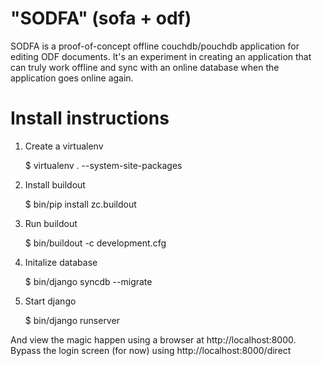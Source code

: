 "SODFA" (sofa + odf)
====================


SODFA is a proof-of-concept offline couchdb/pouchdb application for editing
ODF documents. It's an experiment in creating an application that can truly
work offline and sync with an online database when the application goes online
again.

Install instructions
====================

1. Create a virtualenv

    $ virtualenv . --system-site-packages

2. Install buildout

    $ bin/pip install zc.buildout

3. Run buildout

    $ bin/buildout -c development.cfg

4. Initalize database

    $ bin/django syncdb --migrate

5. Start django

    $ bin/django runserver

And view the magic happen using a browser at http://localhost:8000. Bypass
the login screen (for now) using http://localhost:8000/direct

